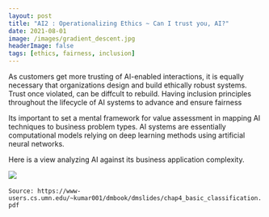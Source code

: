 ```yaml
---
layout: post
title: "AI2 : Operationalizing Ethics ~ Can I trust you, AI?"
date: 2021-08-01
image: /images/gradient_descent.jpg
headerImage: false
tags: [ethics, fairness, inclusion] 
---
```

As customers get more trusting of AI-enabled interactions, it is equally necessary that organizations design and build ethically robust systems. Trust once violated, can be 
diffcult to rebuild. Having inclusion principles throughout the lifecycle of AI systems to advance and ensure fairness 

Its important to set a mental framework for value assessment in mapping AI techniques to business problem types. AI systems are essentially computational models relying on deep learning methods using artificial neural networks. 

Here is a view analyzing AI against its business application complexity.

<img src="/Images/DTC/workflow.png" class="inline"/><br>        
`Source: https://www-users.cs.umn.edu/~kumar001/dmbook/dmslides/chap4_basic_classification.pdf`


